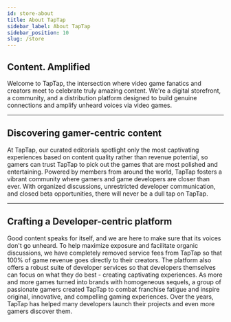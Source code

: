 ```yaml
---
id: store-about
title: About TapTap
sidebar_label: About TapTap
sidebar_position: 10
slug: /store
---
```



## **Content. Amplified**

Welcome to TapTap, the intersection where video game fanatics and creators meet to celebrate truly amazing content. We're a digital storefront, a community, and a distribution platform designed to build genuine connections and amplify unheard voices via video games. 

****


## **Discovering gamer-centric content**

At TapTap, our curated editorials spotlight only the most captivating experiences based on content quality rather than revenue potential, so gamers can trust TapTap to pick out the games that are most polished and entertaining. Powered by members from around the world, TapTap fosters a vibrant community where gamers and game developers are closer than ever. With organized discussions, unrestricted developer communication, and closed beta opportunities, there will never be a dull tap on TapTap.

****

## **Crafting a Developer-centric platform**

Good content speaks for itself, and we are here to make sure that its voices don't go unheard. To help maximize exposure and facilitate organic discussions, we have completely removed service fees from TapTap so that 100% of game revenue goes directly to their creators. The platform also offers a robust suite of developer services so that developers themselves can focus on what they do best - creating captivating experiences. As more and more games turned into brands with homogeneous sequels, a group of passionate gamers created TapTap to combat franchise fatigue and inspire original, innovative, and compelling gaming experiences. Over the years, TapTap has helped many developers launch their projects and even more gamers discover them.  
